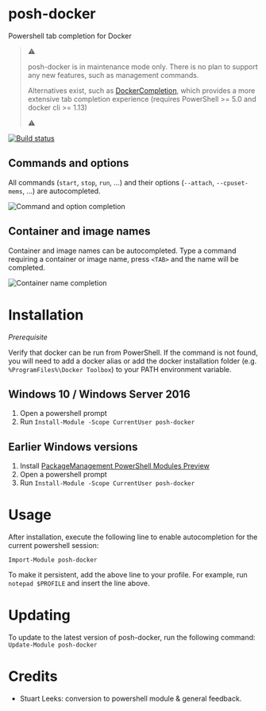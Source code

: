 # posh-docker
Powershell tab completion for Docker

>  :warning:
>
>  posh-docker is in maintenance mode only. There is no plan to support any new features, such as management commands.
> 
>  Alternatives exist, such as [DockerCompletion](https://github.com/matt9ucci/DockerCompletion), which provides a more extensive tab completion experience (requires PowerShell >= 5.0 and docker cli >= 1.13)
>
>  :warning:

[![Build status](https://ci.appveyor.com/api/projects/status/d4q4o9sdyvmm8yfh?svg=true)](https://ci.appveyor.com/project/samneirinck/posh-docker)


## Commands and options
All commands (`start`, `stop`, `run`, ...) and their options (`--attach`, `--cpuset-mems`, ...) are autocompleted.

![Command and option completion](img/command-option-completion.gif)

## Container and image names
Container and image names can be autocompleted. Type a command requiring a container or image name, press `<TAB>` and the name will be completed.

![Container name completion](img/containername-completion.gif)

# Installation
*Prerequisite*

Verify that docker can be run from PowerShell. If the command is not found, you will need to add a docker alias or add the docker installation folder (e.g. `%ProgramFiles%\Docker Toolbox`) to your PATH environment variable.

## Windows 10 / Windows Server 2016 
1. Open a powershell prompt
2. Run `Install-Module -Scope CurrentUser posh-docker`

## Earlier Windows versions
1. Install [PackageManagement PowerShell Modules Preview](https://www.microsoft.com/en-us/download/details.aspx?id=49186)
2. Open a powershell prompt
3. Run `Install-Module -Scope CurrentUser posh-docker`

# Usage
After installation, execute the following line to enable autocompletion for the current powershell session:

`Import-Module posh-docker`

To make it persistent, add the above line to your profile. For example, run `notepad $PROFILE` and insert the line above.

# Updating
To update to the latest version of posh-docker, run the following command:
`Update-Module posh-docker`

# Credits
- Stuart Leeks: conversion to powershell module & general feedback.
